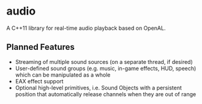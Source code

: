 audio
=====

A C++11 library for real-time audio playback based on OpenAL.

Planned Features
----------------
* Streaming of multiple sound sources (on a separate thread, if desired)
* User-defined sound groups (e.g. music, in-game effects, HUD, speech) which can be manipulated as a whole
* EAX effect support
* Optional high-level primitives, i.e. Sound Objects with a persistent position that automatically release channels when they are out of range
